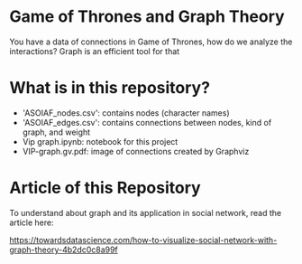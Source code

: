 # Game of Thrones and Graph Theory
You have a data of connections in Game of Thrones, how do we analyze the interactions? Graph is an efficient tool for that

# What is in this repository?

- 'ASOIAF_nodes.csv': contains nodes (character names)
- 'ASOIAF_edges.csv': contains connections between nodes, kind of graph, and weight
- Vip graph.ipynb: notebook for this project
- VIP-graph.gv.pdf: image of connections created by Graphviz


# Article of this Repository

To understand about graph and its application in social network, read the article here:

https://towardsdatascience.com/how-to-visualize-social-network-with-graph-theory-4b2dc0c8a99f
